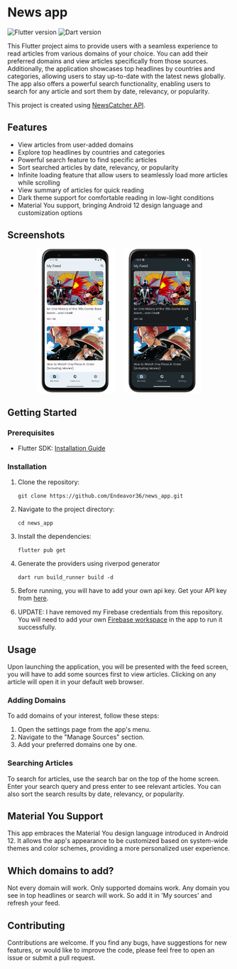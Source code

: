 # News app

![Flutter version](https://img.shields.io/badge/Flutter-v3.10.4-blue.svg)
![Dart version](https://img.shields.io/badge/Dart-v3.0.3-blue.svg)

This Flutter project aims to provide users with a seamless experience to read articles from various domains of your choice. You can add their preferred domains and view articles specifically from those sources. Additionally, the application showcases top headlines by countries and categories, allowing users to stay up-to-date with the latest news globally. The app also offers a powerful search functionality, enabling users to search for any article and sort them by date, relevancy, or popularity.

This project is created using [NewsCatcher API](https://www.newscatcherapi.com/).

## Features
- View articles from user-added domains
- Explore top headlines by countries and categories
- Powerful search feature to find specific articles
- Sort searched articles by date, relevancy, or popularity
- Infinite loading feature that allow users to seamlessly load more articles while scrolling
- View summary of articles for quick reading
- Dark theme support for comfortable reading in low-light conditions
- Material You support, bringing Android 12 design language and customization options

## Screenshots

<div style="display: flex; justify-content: center; align-items: center;">
  <img src="screenshots/news_light.png" alt="Screenshot 1" style="width: 35%; height: 35%; margin-right: 20px;">

  <img src="screenshots/news_dark.png" alt="Screenshot 2" style="width:35%; height: 35%;">
</div>

## Getting Started

### Prerequisites

- Flutter SDK: [Installation Guide](https://flutter.dev/docs/get-started/install)

### Installation

1. Clone the repository:

    ```shell
    git clone https://github.com/Endeavor36/news_app.git

2. Navigate to the project directory:

    ```shell
    cd news_app

3. Install the dependencies:

    ```shell
    flutter pub get

4. Generate the providers using riverpod generator

    ```shell
    dart run build_runner build -d

5. Before running, you will have to add your own api key. Get your API key from [here](https://www.newscatcherapi.com/).

6. UPDATE: I have removed my Firebase credentials from this repository. You will need to add your own [Firebase workspace](https://firebase.google.com/docs/flutter/setup?hl=en&authuser=0) in the app to run it successfully.

## Usage
Upon launching the application, you will be presented with the feed screen, you will have to add some sources first to view articles. Clicking on any article will open it in your default web browser.

### Adding Domains
To add domains of your interest, follow these steps:
1. Open the settings page from the app's menu.
2. Navigate to the "Manage Sources" section.
3. Add your preferred domains one by one.

### Searching Articles
To search for articles, use the search bar on the top of the home screen. Enter your search query and press enter to see relevant articles. You can also sort the search results by date, relevancy, or popularity.

## Material You Support
This app embraces the Material You design language introduced in Android 12. It allows the app's appearance to be customized based on system-wide themes and color schemes, providing a more personalized user experience.

## Which domains to add?
Not every domain will work. Only supported domains work. Any domain you see in top headlines or search will work. So add it in 'My sources' and refresh your feed.

## Contributing
Contributions are welcome. If you find any bugs, have suggestions for new features, or would like to improve the code, please feel free to open an issue or submit a pull request.
